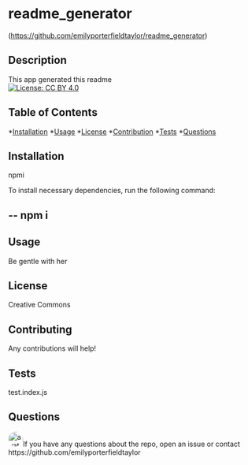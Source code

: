# readme_generator
(https://github.com/emilyporterfieldtaylor/readme_generator)

## Description  
This app generated this readme
<br>
[![License: CC BY 4.0](https://img.shields.io/badge/License-CC%20BY%204.0-lightgrey.svg)](http://creativecommons.org/licenses/by/4.0/)
    
## Table of Contents

  *[Installation](#installation)
  *[Usage](#usage)
  *[License](#license)
  *[Contribution](#contribution)
  *[Tests](#tests)
  *[Questions](#questions)
    
## Installation
npmi

To install necessary dependencies, run the following command:

--
npm i
--
    
## Usage
Be gentle with her
    
## License
Creative Commons
    
## Contributing
Any contributions will help!
    
## Tests
test.index.js
    
## Questions

<img src="https://avatars3.githubusercontent.com/u/56419788?v=4" alt="avatar" style="border-radius: 16px" width="30" />
​
If you have any questions about the repo, open an issue or contact https://github.com/emilyporterfieldtaylor